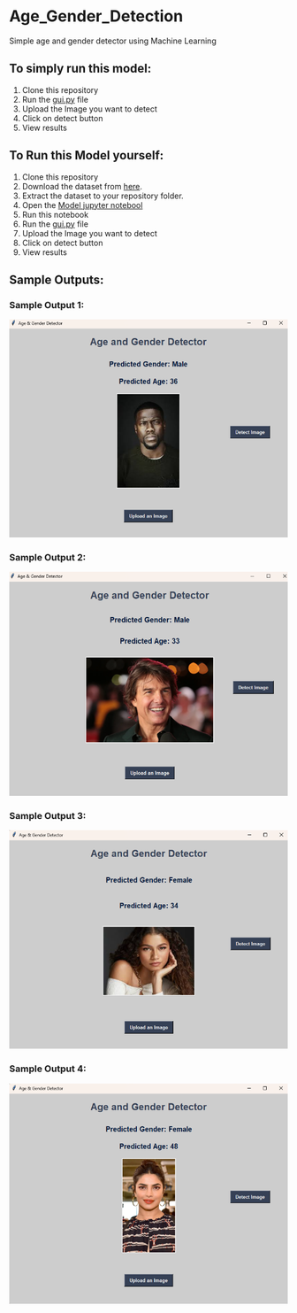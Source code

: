 # Age_Gender_Detection
Simple age and gender detector using Machine Learning

## To simply run this model:
1. Clone this repository
2. Run the [gui.py](https://github.com/Sharonsunaina7/Age_Gender_Detection/blob/main/gui2.py) file
3. Upload the Image you want to detect
4. Click on detect button
5. View results
## To Run this Model yourself:
1. Clone this repository
2. Download the dataset from [here](https://www.kaggle.com/jangedoo/utkface-new).
3. Extract the dataset to your repository folder.
4. Open the [Model jupyter notebool](https://github.com/utkarshshri1016/Age-Gender_Detector/blob/main/Model.ipynb)
5. Run this notebook
6. Run the [gui.py](https://github.com/utkarshshri1016/Age-Gender_Detector/blob/main/gui.py) file
7. Upload the Image you want to detect
8. Click on detect button
9. View results

## Sample Outputs:
### Sample Output 1:
![Sample Output 1](https://github.com/Sharonsunaina7/Age_Gender_Detection/blob/main/Output_1.png)
### Sample Output 2:
![Sample Output 2](https://github.com/Sharonsunaina7/Age_Gender_Detection/blob/main/Output_2.png)
### Sample Output 3:
![Sample Output 3](https://github.com/Sharonsunaina7/Age_Gender_Detection/blob/main/Output_3.png)
### Sample Output 4:
![Sample Output 4](https://github.com/Sharonsunaina7/Age_Gender_Detection/blob/main/Output_4.png)
